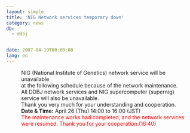 ```yaml
---
layout: simple
title: 'NIG Network services temporary down'
category: news
db:
  - ddbj


date: 2007-04-19T00:00:00
lang: en
---
```


<html>
<dd>NIG (National Institute of Genetics) network service will be unavailable<br> at the following schedule because of the network maintenance.
<dd>All DDBJ network services and NIG supercomputer (supernig)<br> service will also be unavailable.
<dd>Thank you very much for your understanding and cooperation.
<dd><b>Date &amp; Time:</b> April 26 (Thu) 14:00 to 16:00 (JST)
<dd>
    <font color="#ff0000">The maintenance works had completed, and the network services were resumed. Thank you for your cooperation.(16:40)</font>
</dd>
</dd>
</dd>
</dd>
</dd>
</html>
